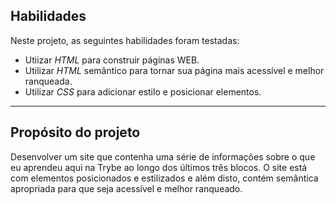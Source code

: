 ## Habilidades

Neste projeto, as seguintes habilidades foram testadas:

* Utiizar _HTML_ para construir páginas WEB.
* Utilizar _HTML_ semântico para tornar sua página mais acessível e melhor ranqueada.
* Utilizar _CSS_ para adicionar estilo e posicionar elementos.

---

## Propósito do projeto

Desenvolver um site que contenha uma série de informações sobre o que eu aprendeu aqui na Trybe ao longo dos últimos três blocos. O site está com elementos posicionados e estilizados e além disto, contém semântica apropriada para que seja acessível e melhor ranqueado.

